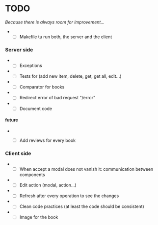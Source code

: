 # TODO
_Because there is always room for improvement..._

*  -[ ] Makefile tu run both, the server and the client

### Server side
*  -[ ] Exceptions
*  -[ ] Tests for (add new item, delete, get, get all, edit...)
*  -[ ] Comparator for books
*  -[ ] Redirect error of bad request "/error"
*  -[ ] Document code
#### future
*  -[ ] Add reviews for every book


### Client side
*  -[ ] When accept a modal does not vanish it: communication between components
*  -[ ] Edit action (modal, action...)
*  -[ ] Refresh after every operation to see the changes
*  -[ ] Clean code practices (at least the code should be consistent)
*  -[ ] Image for the book
